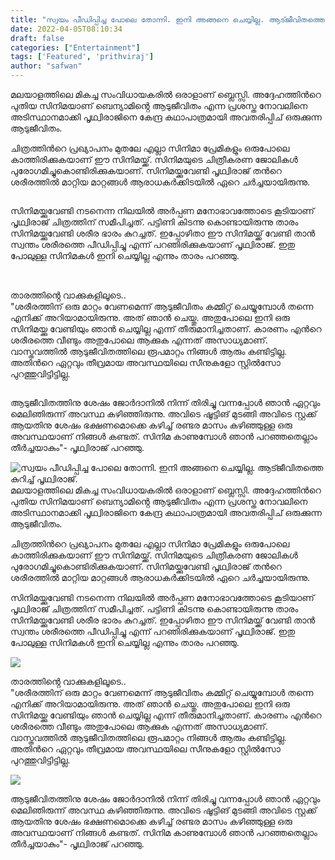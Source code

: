```yaml
---
title: "സ്വയം പീഡിപ്പിച്ച പോലെ തോന്നി. ഇനി അങ്ങനെ ചെയ്യില്ല. ആട്ജീവിതത്തെ കുറിച്ച് പൃഥ്വിരാജ്."
date: 2022-04-05T08:10:34
draft: false
categories: ["Entertainment"]
tags: ['Featured', 'prithviraj']
author: "safwan"
---
```


<!-- wp:paragraph -->
<p>മലയാളത്തിലെ മികച്ച സംവിധായകരിൽ ഒരാളാണ് ബ്ലെസ്സി. അദ്ദേഹത്തിൻറെ പുതിയ സിനിമയാണ് ബെന്യാമിൻ്റെ ആടുജീവിതം എന്ന പ്രശസ്ത നോവലിനെ അടിസ്ഥാനമാക്കി പൃഥ്വിരാജിനെ കേന്ദ്ര കഥാപാത്രമായി അവതരിപ്പിച് ഒരുക്കുന്ന ആടുജീവിതം. </p>
<!-- /wp:paragraph -->

<!-- wp:paragraph -->
<p>ചിത്രത്തിൻറെ പ്രഖ്യാപനം മുതലേ എല്ലാ സിനിമാ പ്രേമികളും ഒരുപോലെ കാത്തിരിക്കുകയാണ് ഈ സിനിമയ്ക്ക്. സിനിമയുടെ ചിത്രീകരണ ജോലികൾ പുരോഗമിച്ചുകൊണ്ടിരിക്കുകയാണ്. സിനിമയ്ക്കുവേണ്ടി പൃഥ്വിരാജ് തൻറെ ശരീരത്തിൽ മാറ്റിയ മാറ്റങ്ങൾ ആരാധകർക്കിടയിൽ ഏറെ ചർച്ചയായിരുന്നു.</p>
<!-- /wp:paragraph -->

<!-- wp:image {"id":328434,"sizeSlug":"large"} -->
<figure class="wp-block-image size-large"><img src="https://cdn.boolokam.com/articles/2022/04/images-15-2.jpeg" alt="" class="wp-image-328434"/></figure>
<!-- /wp:image -->

<!-- wp:paragraph -->
<p> സിനിമയ്ക്കുവേണ്ടി നടനെന്ന നിലയിൽ അർപ്പണ മനോഭാവത്തോടെ കൂടിയാണ് പൃഥ്വിരാജ് ചിത്രത്തിന് സമീപിച്ചത്. പട്ടിണി കിടന്നു കൊണ്ടായിരുന്നു താരം സിനിമയ്ക്കുവേണ്ടി ശരീര ഭാരം കുറച്ചത്. ഇപ്പോഴിതാ ഈ സിനിമയ്ക്ക് വേണ്ടി താൻ സ്വന്തം ശരീരത്തെ പീഡിപ്പിച്ചു എന്ന് പറഞിരിക്കുകയാണ് പൃഥ്വിരാജ്. ഇതു പോലുള്ള സിനിമകൾ ഇനി ചെയ്യില്ല എന്നും താരം പറഞ്ഞു.</p>
<!-- /wp:paragraph -->

<!-- wp:image {"id":328432,"sizeSlug":"large"} -->
<figure class="wp-block-image size-large"><img src="https://cdn.boolokam.com/articles/2022/04/images-14-2.jpeg" alt="" class="wp-image-328432"/></figure>
<!-- /wp:image -->

<!-- wp:paragraph -->
<p><br />താരത്തിൻ്റെ വാക്കുകളിലൂടെ..<br />"ശരീരത്തിന് ഒരു മാറ്റം വേണമെന്ന് ആടുജീവിതം കമ്മിറ്റ് ചെയ്യുമ്പോൾ തന്നെ എനിക്ക് അറിയാമായിരുന്നു. അത് ഞാൻ ചെയ്തു. അതുപോലെ ഇനി ഒരു സിനിമയ്ക്കു വേണ്ടിയും ഞാൻ ചെയ്യില്ല എന്ന് തീരുമാനിച്ചതാണ്. കാരണം എൻറെ ശരീരത്തെ വീണ്ടും അതുപോലെ ആക്കുക എന്നത് അസാധ്യമാണ്. വാസ്തവത്തിൽ ആടുജീവിതത്തിലെ രൂപമാറ്റം നിങ്ങൾ ആരും കണ്ടിട്ടില്ല. അതിൻറെ ഏറ്റവും തീവ്രമായ അവസ്ഥയിലെ സീനുകളോ സ്റ്റിൽസോ പുറത്തുവിട്ടിട്ടില്ല.</p>
<!-- /wp:paragraph -->

<!-- wp:image {"id":328433,"sizeSlug":"large"} -->
<figure class="wp-block-image size-large"><img src="https://cdn.boolokam.com/articles/2022/04/images-16-1.jpeg" alt="" class="wp-image-328433"/></figure>
<!-- /wp:image -->

<!-- wp:paragraph -->
<p> ആടുജീവിതത്തിനു ശേഷം ജോർദാനിൽ നിന്ന് തിരിച്ചു വന്നപ്പോൾ ഞാൻ ഏറ്റവും മെലിഞിരുന്ന് അവസ്ഥ കഴിഞ്ഞിരുന്നു. അവിടെ ഷൂട്ടിങ് മുടങ്ങി അവിടെ സ്റ്റക്ക് ആയതിനു ശേഷം ഭക്ഷണമൊക്കെ കഴിച്ച് രണ്ടര മാസം കഴിഞ്ഞുള്ള ഒരു അവസ്ഥയാണ് നിങ്ങൾ കണ്ടത്. സിനിമ കാണുമ്പോൾ ഞാൻ പറഞ്ഞതെല്ലാം തീർച്ചയാകും"- പൃഥ്വിരാജ് പറഞ്ഞു.</p>
<!-- /wp:paragraph -->


![സ്വയം പീഡിപ്പിച്ച പോലെ തോന്നി. ഇനി അങ്ങനെ ചെയ്യില്ല. ആട്ജീവിതത്തെ കുറിച്ച് പൃഥ്വിരാജ്.](https://cdn.boolokam.com/articles/2022/04/images-15-2.jpeg)മലയാളത്തിലെ മികച്ച സംവിധായകരിൽ ഒരാളാണ് ബ്ലെസ്സി. അദ്ദേഹത്തിൻറെ പുതിയ സിനിമയാണ് ബെന്യാമിൻ്റെ ആടുജീവിതം എന്ന പ്രശസ്ത നോവലിനെ അടിസ്ഥാനമാക്കി പൃഥ്വിരാജിനെ കേന്ദ്ര കഥാപാത്രമായി അവതരിപ്പിച് ഒരുക്കുന്ന ആടുജീവിതം. 

ചിത്രത്തിൻറെ പ്രഖ്യാപനം മുതലേ എല്ലാ സിനിമാ പ്രേമികളും ഒരുപോലെ കാത്തിരിക്കുകയാണ് ഈ സിനിമയ്ക്ക്. സിനിമയുടെ ചിത്രീകരണ ജോലികൾ പുരോഗമിച്ചുകൊണ്ടിരിക്കുകയാണ്. സിനിമയ്ക്കുവേണ്ടി പൃഥ്വിരാജ് തൻറെ ശരീരത്തിൽ മാറ്റിയ മാറ്റങ്ങൾ ആരാധകർക്കിടയിൽ ഏറെ ചർച്ചയായിരുന്നു.

സിനിമയ്ക്കുവേണ്ടി നടനെന്ന നിലയിൽ അർപ്പണ മനോഭാവത്തോടെ കൂടിയാണ് പൃഥ്വിരാജ് ചിത്രത്തിന് സമീപിച്ചത്. പട്ടിണി കിടന്നു കൊണ്ടായിരുന്നു താരം സിനിമയ്ക്കുവേണ്ടി ശരീര ഭാരം കുറച്ചത്. ഇപ്പോഴിതാ ഈ സിനിമയ്ക്ക് വേണ്ടി താൻ സ്വന്തം ശരീരത്തെ പീഡിപ്പിച്ചു എന്ന് പറഞിരിക്കുകയാണ് പൃഥ്വിരാജ്. ഇതു പോലുള്ള സിനിമകൾ ഇനി ചെയ്യില്ല എന്നും താരം പറഞ്ഞു.

![](https://cdn.boolokam.com/articles/2022/04/images-14-2.jpeg)

  
താരത്തിൻ്റെ വാക്കുകളിലൂടെ..  
"ശരീരത്തിന് ഒരു മാറ്റം വേണമെന്ന് ആടുജീവിതം കമ്മിറ്റ് ചെയ്യുമ്പോൾ തന്നെ എനിക്ക് അറിയാമായിരുന്നു. അത് ഞാൻ ചെയ്തു. അതുപോലെ ഇനി ഒരു സിനിമയ്ക്കു വേണ്ടിയും ഞാൻ ചെയ്യില്ല എന്ന് തീരുമാനിച്ചതാണ്. കാരണം എൻറെ ശരീരത്തെ വീണ്ടും അതുപോലെ ആക്കുക എന്നത് അസാധ്യമാണ്. വാസ്തവത്തിൽ ആടുജീവിതത്തിലെ രൂപമാറ്റം നിങ്ങൾ ആരും കണ്ടിട്ടില്ല. അതിൻറെ ഏറ്റവും തീവ്രമായ അവസ്ഥയിലെ സീനുകളോ സ്റ്റിൽസോ പുറത്തുവിട്ടിട്ടില്ല.

![](https://cdn.boolokam.com/articles/2022/04/images-16-1.jpeg)

ആടുജീവിതത്തിനു ശേഷം ജോർദാനിൽ നിന്ന് തിരിച്ചു വന്നപ്പോൾ ഞാൻ ഏറ്റവും മെലിഞിരുന്ന് അവസ്ഥ കഴിഞ്ഞിരുന്നു. അവിടെ ഷൂട്ടിങ് മുടങ്ങി അവിടെ സ്റ്റക്ക് ആയതിനു ശേഷം ഭക്ഷണമൊക്കെ കഴിച്ച് രണ്ടര മാസം കഴിഞ്ഞുള്ള ഒരു അവസ്ഥയാണ് നിങ്ങൾ കണ്ടത്. സിനിമ കാണുമ്പോൾ ഞാൻ പറഞ്ഞതെല്ലാം തീർച്ചയാകും"- പൃഥ്വിരാജ് പറഞ്ഞു.
